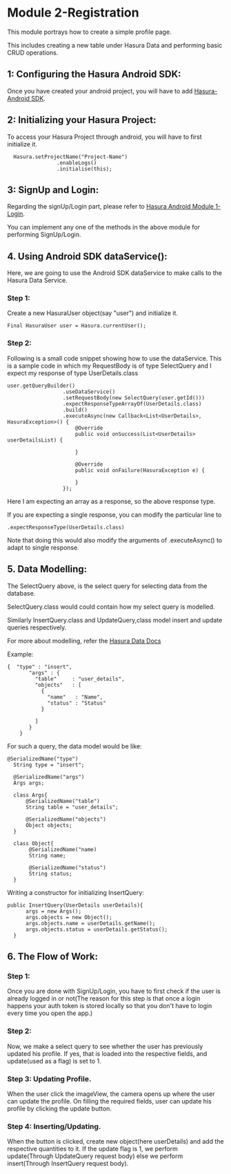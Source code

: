 # Module 2-Registration

This module portrays how to create a simple profile page.

This includes creating a new table under Hasura Data and performing basic CRUD operations.

## 1: Configuring the Hasura Android SDK:

Once you have created your android project, you will have to add [Hasura-Android SDK](https://github.com/hasura/android-sdk). 

## 2: Initializing your Hasura Project:

To access your Hasura Project through android, you will have to first initialize it.

```
  Hasura.setProjectName("Project-Name")
                .enableLogs()
                .initialise(this);

```
## 3: SignUp and Login:

Regarding the signUp/Login part, please refer to [Hasura Android Module 1-Login](https://github.com/hasura/Modules-Android/tree/master/Module%201-Login).

You can implement any one of the methods in the above module for performing SignUp/Login.

## 4. Using Android SDK dataService():

  Here, we are going to use the Android SDK dataService to make calls to the Hasura Data Service.
  
### Step 1:
  Create a new HasuraUser object(say "user") and initialize it.
  ```
  Final HasuraUser user = Hasura.currentUser();
  
  ```
### Step 2:
  Following is a small code snippet showing how to use the dataService. This is a sample code in which my RequestBody is of type SelectQuery and I expect my response of type UserDetails.class 
  ```
  user.getQueryBuilder()
                    .useDataService()
                    .setRequestBody(new SelectQuery(user.getId()))
                    .expectResponseTypeArrayOf(UserDetails.class)
                    .build()
                    .executeAsync(new Callback<List<UserDetails>, HasuraException>() {
                        @Override
                        public void onSuccess(List<UserDetails> userDetailsList) {
                        
                        }

                        @Override
                        public void onFailure(HasuraException e) {

                        }
                    });
  
  ```
  Here I am expecting an array as a response, so the above response type.
  
  If you are expecting a single response, you can modify the particular line to 
  ```
  .expectResponseType(UserDetails.class)
  
  ```
  Note that doing this would also modify the arguments of .executeAsync() to adapt to single response.
  
## 5. Data Modelling:
  The SelectQuery above, is the select query for selecting data from the database.
  
  SelectQuery.class would could contain how my select query is modelled.
  
  Similarly InsertQuery.class and UpdateQuery,class model insert and update queries respectively.
  
  For more about modelling, refer the [Hasura Data Docs](https://hasura.io/_docs/platform/0.6/ref/data/reference.html)
  
  Example:
  ```
  {  "type" : "insert",
         "args" : {
           "table"     : "user_details",
           "objects"   : [
             {
               "name"   : "Name",
               "status" : "Status"
             }
             
           ]  
         }
      }
  
  ```
  For such a query, the data model would be like:
  ```
  @SerializedName("type")
    String type = "insert";

    @SerializedName("args")
    Args args;

    class Args{
        @SerializedName("table")
        String table = "user_details";

        @SerializedName("objects")
        Object objects;
    }
    
    class Object{
         @SerializedName("name)
         String name;
         
         @SerializedName("status")
         String status;
    }
  
  ```
  Writing a constructor for initializing InsertQuery:
  ```
  public InsertQuery(UserDetails userDetails){
        args = new Args();
        args.objects = new Object();
        args.objects.name = userDetails.getName();
        args.objects.status = userDetails.getStatus();
    }
  
  ```

## 6. The Flow of Work:

### Step 1:
Once you are done with SignUp/Login, you have to first check if the user is already logged in or not(The reason for this step is that once a login happens your auth token is stored locally so that you don't have to login every time you open the app.)

### Step 2:
Now, we make a select query to see whether the user has previously updated his profile. If yes, that is loaded into the respective fields, and update(used as a flag) is set to 1. 

### Step 3: Updating Profile.
When the user click the imageView, the camera opens up where the user can update the profile.
On filling the required fields, user can update his profile by clicking the update button.

### Step 4: Inserting/Updating.
When the button is clicked, create new object(here userDetails) and add the respective quantities to it.
If the update flag is 1, we perform update(Through UpdateQuery request body) else we perform insert(Through InsertQuery request body).
